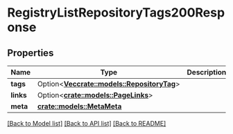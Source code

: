 # RegistryListRepositoryTags200Response

## Properties

Name | Type | Description | Notes
------------ | ------------- | ------------- | -------------
**tags** | Option<[**Vec<crate::models::RepositoryTag>**](repository_tag.md)> |  | [optional]
**links** | Option<[**crate::models::PageLinks**](page_links.md)> |  | [optional]
**meta** | [**crate::models::MetaMeta**](meta_meta.md) |  | 

[[Back to Model list]](../README.md#documentation-for-models) [[Back to API list]](../README.md#documentation-for-api-endpoints) [[Back to README]](../README.md)


